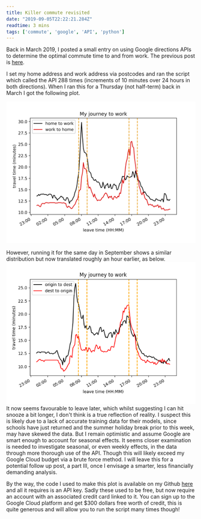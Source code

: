 ```yaml
---
title: Killer commute revisited
date: "2019-09-05T22:22:21.284Z"
readtime: 3 mins
tags: ['commute', 'google', 'API', 'python']
---
```


Back in March 2019, I posted a small entry on using Google directions APIs to determine the optimal commute time to and from work. The previous post is [here](../killercommute).

I set my home address and work address via postcodes and ran the script which called the API 288 times (increments of 10 minutes over 24 hours in both directions). When I ran this for a Thursday (not half-term) back in March I got the following plot.

![Journey Time](./traffic-plot.png)

However, running it for the same day in September shows a similar distribution but now translated roughly an hour earlier, as below. 
![Journey Time Updated](./traffic-plot_updated.png)
It now seems favourable to leave later, which whilst suggesting I can hit snooze a bit longer, I don't think is a true reflection of reality. I suspect this is likely due to a lack of accurate training data for their models, since schools have just returned and the summer holiday break prior to this week, may have skewed the data. But I remain optimistic and assume Google are smart enough to account for seasonal effects. It seems closer examination is needed to investigate seasonal, or even weekly effects, in the data through more thorough use of the API. Though this will likely exceed my Google Cloud budget via a brute force method. I will leave this for a potential follow up post, a part III, once I envisage a smarter, less financially demanding analysis.

By the way, the code I used to make this plot is available on my Github [here](https://github.com/thomasms/trafficwatch) and all it requires is an API key. Sadly these used to be free, but now require an account with an associated credit card linked to it. You can sign up to the Google Cloud platform and get $300 dollars free worth of credit, this is quite generous and will allow you to run the script many times though!